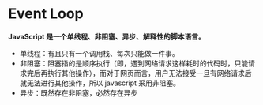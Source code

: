 # Event Loop

**JavaScript 是一个单线程、非阻塞、异步、解释性的脚本语言。**

- 单线程：有且只有一个调用栈、每次只能做一件事。
- 非阻塞：阻塞指的是顺序执行（即，遇到网络请求这样耗时的代码时，只能请求完后再执行其他操作），而对于网页而言，用户无法接受一旦有网络请求后就无法进行其他操作，所以 javascript 采用非阻塞。
- 异步：既然存在非阻塞，必然存在异步
